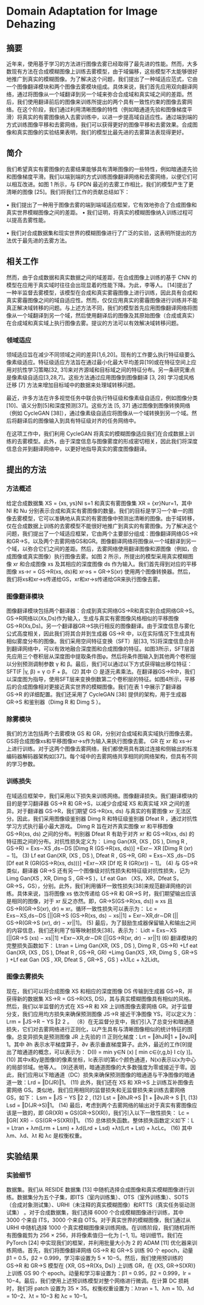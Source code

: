 # Domain Adaptation for Image Dehazing

## 摘要
近年来，使用基于学习的方法进行图像去雾已经取得了最先进的性能。然而，大多数现有方法在合成模糊图像上训练去雾模型，由于域偏移，这些模型不太能够很好地推广到真实的模糊图像。为了解决这个问题，我们提出了一种域适应范式，它由一个图像翻译模块和两个图像去雾模块组成。具体来说，我们首先应用双向翻译网络，通过将图像从一个域翻译到另一个域来弥合合成域和真实域之间的差距。然后，我们使用翻译前后的图像来训练所提出的两个具有一致性约束的图像去雾网络。在这个阶段，我们通过利用清晰图像的特性（例如暗通道先验和图像梯度平滑）将真实的有雾图像纳入去雾训练中，以进一步提高域自适应性。通过端到端的方式训练图像平移和去雾网络，我们可以获得更好的图像平移和去雾效果。合成图像和真实图像的实验结果表明，我们的模型比最先进的去雾算法表现得更好。

## 简介
我们希望真实有雾图像的去雾结果能够具有清晰图像的一些特性，例如暗通道先验和图像梯度平滑。我们以端到端的方式训练图像翻译网络和去雾网络，以便它们可以相互改进。如图 1 所示，与 EPDN 最近的去雾工作相比，我们的模型产生了更清晰的图像 [25]。我们将我们工作的贡献总结如下： 

• 我们提出了一种用于图像去雾的端到端域适应框架，它有效地弥合了合成图像和真实世界模糊图像之间的差距。 • 我们证明，将真实的模糊图像纳入训练过程可以提高去雾性能。 

• 我们对合成数据集和现实世界的模糊图像进行了广泛的实验，这表明所提出的方法优于最先进的去雾方法。

## 相关工作
然而，由于合成数据和真实数据之间的域差距，在合成图像上训练的基于 CNN 的模型在应用于真实域时往往会出现显着的性能下降。为此，李等人。 [14]提出了一种半监督去雾模型，该模型在合成和真实雾霾图像上进行训练，因此具有合成和真实雾霾图像之间的域自适应性。然而，仅仅应用真实的雾霾图像进行训练并不能真正解决域转移的问题。与上述方法不同，我们的模型首先应用图像翻译网络将图像从一个域翻译到另一个域，然后使用翻译后的图像及其原始图像（合成或真实）在合成域和真实域上执行图像去雾。提议的方法可以有效解决域转移问题。

### 领域适应
领域适应旨在减少不同领域之间的差异[1,6,20]。现有的工作要么执行特征级要么像素级适应。特征级适应方法旨在通过最小化最大平均差异[19]或在特征空间上应用对抗性学习策略[32, 31]来对齐源域和目标域之间的特征分布。另一条研究重点是像素级自适应[3,28,7]。这些方法通过应用图像到图像翻译 [3, 28] 学习或风格迁移 [7] 方法来增加目标域中的数据来处理域转移问题。

最近，许多方法在许多视觉任务中联合执行特征级和像素级自适应，例如图像分类[10]、语义分割[5]和深度预测[37]。这些方法 [5, 37] 通过图像到图像转换网络（例如 CycleGAN [38]），通过像素级自适应将图像从一个域转换到另一个域。然后将翻译后的图像输入到具有特征级对齐的任务网络中。

在这项工作中，我们利用 CycleGAN 将真实的模糊图像适应我们在合成数据上训练的去雾模型。此外，由于深度信息与图像雾度的形成密切相关，因此我们将深度信息合并到翻译网络中，以更好地指导真实的雾度图像翻译。

## 提出的方法
### 方法概述
给定合成数据集 XS = {xs, ys}Nl s=1 和真实有雾图像集 XR = {xr}Nur=1，其中 Nl 和 Nu 分别表示合成和真实有雾图像的数量。我们的目标是学习一个单一的图像去雾模型，它可以准确地从真实的有雾图像中预测出清晰的图像。由于域转移，仅在合成数据上训练的去雾模型不能很好地推广到真实的有雾图像。为了解决这个问题，我们提出了一个域适应框架，它由两个主要部分组成：图像翻译网络GS→R和GR→S，以及两个去雾网络GS和GR。图像翻译网络将图像从一个域翻译到另一个域，以弥合它们之间的差距。然后，去雾网络使用翻译图像和源图像（例如，合成图像或真实图像）执行图像去雾。如图 2 所示，所提出的模型采用真实模糊图像 xr 和合成图像 xs 及其相应的深度图像 ds 作为输入。我们首先得到对应的平移图像 xs→r = GS→R(xs, ds)和 xr→s = GR→S(xr) 使用两个图像转换器。然后，我们将xs和xr→s传递给GS，xr和xr→s传递给GR来执行图像去雾。

### 图像翻译模块
图像翻译模块包括两个翻译器：合成到真实网络GS→R和真实到合成网络GR→S。 GS→R网络以(Xs,Ds)作为输入，生成与真实有雾图像风格相似的平移图像GS→R(Xs,Ds)。另一个翻译器GR→S执行相反的图像翻译。由于深度信息与雾化公式高度相关，因此我们将其合并到生成器 GS→R 中，以在实际情况下生成具有相似雾度分布的图像。我们采用空间特征变换（SFT）层[33, 15]将深度信息合并到翻译网络中，可以有效地融合深度图和合成图像的特征。如图3所示，SFT层首先应用三个卷积层从深度图中提取条件图φ。然后将条件图输入到其他两个卷积层以分别预测调制参数 γ 和 β。最后，我们可以通过以下方式获得输出移位​​特征：SFT(F |γ, β) = γ ⊙ F + β。 (2) 其中 ⊙ 是逐元素乘法。在翻译器GS→R中，我们以深度图为指导，使用SFT层来变换倒数第二个卷积层的特征。如图4所示，平移后的合成图像相对更接近真实世界的模糊图像。我们在表 1 中展示了翻译器 GS→R 的详细配置。我们还采用了 CycleGAN [38] 提供的架构，用于生成器 GR→S 和鉴别器（Dimg R 和 Dimg S ）。

### 除雾模块
我们的方法包括两个去雾模块 GS 和 GR，分别对合成域和真实域执行图像去雾。 GS将合成图像xs和平移图像xr→s作为输入来执行图像去雾。 GR 在 xr 和 xs→r 上进行训练。对于这两个图像去雾网络，我们都使用具有跳过连接和侧输出的标准编码器解码器架构如[37]。每个域中的去雾网络共享相同的网络架构，但具有不同的学习参数。

### 训练损失
在域适应框架中，我们采用以下损失来训练网络。图像翻译损失。我们翻译模块的目的是学习翻译器 GS→R 和 GR→S，以减少合成域 XS 和真实域 XR 之间的差异。对于翻译器 GS→R，我们期望 GS→R(xs, ds) 与真实的有雾图像 xr 无法区分。因此，我们采用图像级鉴别器 Dimg R 和特征级鉴别器 Dfeat R ，通过对抗性学习方式执行最小最大游戏。 Dimg R 旨在对齐真实图像 xr 和平移图像 GS→R(xs, ds) 之间的分布。判别器 Dfeat R 有助于对齐 xr 和 GS→R(xs, ds) 的特征图之间的分布。对抗性损失定义为： Limg Gan(XR, (XS , DS ), Dimg R , GS→R) = Exs∼XS ,ds∼DS [Dimg R (GS→R(xs, ds))] +Exr∼ XR [Dimg R (xr) − 1]。 (3) Lf eat Gan(XR, (XS , DS ), Dfeat R , GS→R, GR) = Exs∼XS ,ds∼DS [Df eat R (GR(GS→R(xs, ds)))] +Exr∼XR [Df 吃 R (GR(xr)) − 1]。 (4) 与 GS→R 类似，翻译器 GR→S 还有另一个图像级对抗性损失和特征级对抗性损失，记为 Limg Gan(XS , XR, Dimg S , GR→S )，Lf eat Gan （XS，XR，Dfeat S，GR→S，GS），分别。此外，我们利用循环一致性损失[38]来规范翻译网络的训练。具体来说，当将图像 xs 依次传递给 GS→R 和 GR→S 时，我们期望输出应该是相同的图像，对于 xr 反之亦然。即，GR→S(GS→R(xs, ds)) ≈ xs 且 GS→R(GR→S(xr), dr) ≈ xr。循环一致性损失可以表示为： Lc = Exs∼XS,ds∼DS [||GR→S (GS→R(xs, ds) − xs||1] + Exr∼XR,dr∼DR [|| GS→R(GR→S (xr), dr) − xr||1]。 (5) 最后，为了鼓励生成器保留输入和输出之间的内容信息，我们还利用了恒等映射损失[38]，表示为： Lidt = Exs∼XS [||GR→S (xs) − xs||1] +Exr∼XR,dr∼DR [||GS→R(xr, dr) − xr||1] (6) 翻译模块的完整损失函数如下： Ltran = Limg Gan(XR, (XS , DS ), Dimg R , GS→R) +Lf eat Gan(XR, (XS , DS ), Dfeat R , GS→R, GR) +Limg Gan(XS , XR, Dimg S , GR→S ) +Lf eat Gan (XS , XR, Dfeat S , GR→S , GS ) +λ1Lc + λ2Lidt。

### 图像去雾损失
现在，我们可以将合成图像 XS 和相应的深度图像 DS 传输到生成器 GS→R，并获得新的数据集 XS→R = GS→R(XS, DS)，其与真实模糊图像具有相似的风格。然后，我们以半监督的方式在 XS→R 和 XR 上训练图像去雾网络 GR。对于监督分支，我们应用均方损失来确保预测图像 JS→R 接近干净图像 YS，可以定义为： Lrm = ‖JS→R − YS ‖2 2 。 （8）在无监督分支中，我们引入了总变分和暗通道损失，它们对去雾网络进行正则化，以产生具有与清晰图像相似的统计特征的图像。总变异损失是预测图像 JR 上先验的 l1 正则化梯度：Lrt = ‖∂hJR‖1 + ‖∂vJR‖​​1。其中 ∂h 表示水平梯度算子，∂v 表示垂直梯度算子。此外，最近的工作[9]提出了暗通道的概念，可以表示为： D(I) = min y∈N (x) [ min c∈{r,g,b} I c(y )]。 (10) 其中x和y是图像I的像素坐标，Ic表示I的第c个颜色通道，N(x)表示以x为中心的局部邻域。他等人。 [9]还表明，暗通道图像的大多数强度为零或接近于零。因此，我们应用以下暗通道（DC）损失来确保预测图像的暗通道与干净图像的暗通道一致：Lrd = ‖D(JR)‖1。 (11) 此外，我们还在 XS 和 XR→S 上训练互补图像去雾网络 GS。类似地，我们应用相同的监督损失和无监督损失来训练去雾网络 GS，如下： Lsm = ‖JS − YS ‖2 2 , (12) Lst = ‖∂hJR→S ‖1 + ‖∂vJR→ S ‖1, (13) Lsd = ‖D(JR→S)‖1。 (14) 最后，考虑到两个去雾网络的输出对于真实有雾图像应该是一致的，即 GR(XR) ≈ GS(GR→S(XR))，我们引入以下一致性损失： Lc = ‖GR( XR) − GS(GR→S(XR))‖1。 (15) 总体损失函数。整体损失函数定义如下：L = Ltran + λm(Lrm + Lsm) + λd(Lrd + Lsd) +λt(Lrt + Lst) + λcLc。 (16) 其中 λm、λd、λt 和 λc 是权衡权重。

## 实验结果
### 实验细节
数据集。我们从 RESIDE 数据集 [13] 中随机选择合成图像和真实模糊图像进行训练。数据集分为五个子集，即ITS（室内训练集）、OTS（室外训练集）、SOTS（合成对象测试集）、URHI（未注释的真实模糊图像）和RTTS（真实任务驱动测试集） 。对于合成数据集，我们选择 6000 个合成模糊图像进行训练，其中 3000 个来自 ITS，3000 个来自 OTS。对于真实世界的模糊图像，我们通过从 URHI 中随机选择 1000 个真实模糊图像来训练网络。在训练阶段，我们随机将所有图像裁剪为 256 × 256，并将像素值归一化为 [−1, 1]。培训细节。我们在 PyTorch [24] 中实现我们的框架，并利用批量大小为 2 的 ADAM [11] 优化器来训练网络。首先，我们将图像翻译网络 GS→R 和 GR→S 训练 90 个 epoch，动量 β1 = 0.5，β2 = 0.999，学习率设置为 5 × 10−5。然后，我们使用预训练的 GS→R 和 GR→S 模型在 {XR, GS→R(Xs, Ds)} 上训练 GR，在 {XS, GR→S(XR)} 上训练 GS 90 个 epoch。动量和学习率设置为：β1 = 0.95，β2 = 0.999，lr = 10−4。最后，我们使用上述预训练模型对整个网络进行微调。在计算 DC 损耗时，我们将 patch 设置为 35 × 35。权衡权重设置为：λtran = 1、λm = 10、λd = 10−2、λt = 10−3 和 λc = 10−1。

